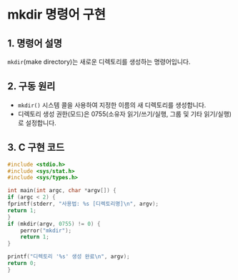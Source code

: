 # mkdir 명령어 구현

## 1. 명령어 설명
`mkdir`(make directory)는 새로운 디렉토리를 생성하는 명령어입니다.

## 2. 구동 원리
- `mkdir()` 시스템 콜을 사용하여 지정한 이름의 새 디렉토리를 생성합니다.
- 디렉토리 생성 권한(모드)은 0755(소유자 읽기/쓰기/실행, 그룹 및 기타 읽기/실행)로 설정합니다.

## 3. C 구현 코드
```c
#include <stdio.h>
#include <sys/stat.h>
#include <sys/types.h>

int main(int argc, char *argv[]) {
if (argc < 2) {
fprintf(stderr, "사용법: %s [디렉토리명]\n", argv);
return 1;
}
if (mkdir(argv, 0755) != 0) {
    perror("mkdir");
    return 1;
}

printf("디렉토리 '%s' 생성 완료\n", argv);
return 0;
}
```
